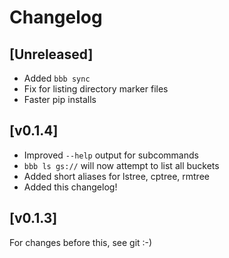 # Changelog

## [Unreleased]

- Added `bbb sync`
- Fix for listing directory marker files
- Faster pip installs

## [v0.1.4]

- Improved `--help` output for subcommands
- `bbb ls gs://` will now attempt to list all buckets
- Added short aliases for lstree, cptree, rmtree
- Added this changelog!

## [v0.1.3]

For changes before this, see git :-)
